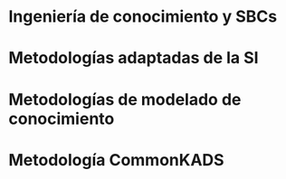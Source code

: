 # Ingeniería de conocimiento y SBCs
# Metodologías adaptadas de la SI
# Metodologías de modelado de conocimiento
# Metodología CommonKADS